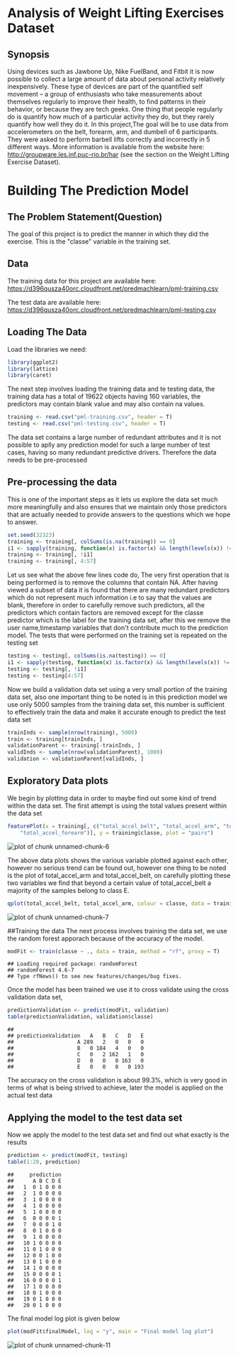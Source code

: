 # Analysis of Weight Lifting Exercises Dataset
## Synopsis
Using devices such as Jawbone Up, Nike FuelBand, and Fitbit it is now possible to collect a large amount of data about personal activity relatively inexpensively. These type of devices are part of the quantified self movement – a group of enthusiasts who take measurements about themselves regularly to improve their health, to find patterns in their behavior, or because they are tech geeks. One thing that people regularly do is quantify how much of a particular activity they do, but they rarely quantify how well they do it. In this project,The goal will be to use data from accelerometers on the belt, forearm, arm, and dumbell of 6 participants. They were asked to perform barbell lifts correctly and incorrectly in 5 different ways. More information is available from the website here: http://groupware.les.inf.puc-rio.br/har (see the section on the Weight Lifting Exercise Dataset). 

# Building The Prediction Model

## The Problem Statement(Question)
The goal of this project is to predict the manner in which they did the exercise. This is the "classe" variable in the training set. 

## Data
The training data for this project are available here: 
https://d396qusza40orc.cloudfront.net/predmachlearn/pml-training.csv

The test data are available here: 
https://d396qusza40orc.cloudfront.net/predmachlearn/pml-testing.csv

## Loading The Data
Load the libraries we need:

```r
library(ggplot2)
library(lattice)
library(caret)
```

The next step involves loading the training data and te testing data, the training data has a total of 19622 objects having 160 variables, the predictors may contain blank value and may also contain na values.

```r
training <- read.csv("pml-training.csv", header = T)
testing <- read.csv("pml-testing.csv", header = T)
```

The data set contains a large number of redundant attributes and it is not possible to aplly any prediction model for such a large number of test cases, having so many redundant predictive drivers. Therefore the data needs to be pre-processed

## Pre-processing the data
This is one of the important steps as it lets us explore the data set much more meaningfully and also ensures that we maintain only those predictors that are actually needed to provide answers to the questions which we hope to answer.

```r
set.seed(32323)
training <- training[, colSums(is.na(training)) == 0]
i1 <- sapply(training, function(x) is.factor(x) && length(levels(x)) != 5)
training <- training[, !i1]
training <- training[, 4:57]
```

Let us see what the above few lines code do,
The very first operation that is being performed is to remove the columns that contain NA. After having viewed a subset of data it is found that there are many redundant predictors which do not represent much information i.e to say that the values are blank, therefore in order to carefully remove such predictors, all the predictors which contain factors are removed except for the classe predictor which is the label for the training data set, after this we remove the user name,timestamp variables that don't contribute much to the prediction model. The tests that were performed on the training set is repeated on the testing set

```r
testing <- testing[, colSums(is.na(testing)) == 0]
i1 <- sapply(testing, function(x) is.factor(x) && length(levels(x)) != 5)
testing <- testing[, !i1]
testing <- testing[4:57]
```

Now we build a validation data set using a very small portion of the training data set, also one important thing to be noted is in this prediction model we use only 5000 samples from the training data set, this number is sufficient to effectively train the data and make it accurate enough to predict the test data set

```r
trainInds <- sample(nrow(training), 5000)
train <- training[trainInds, ]
validationParent <- training[-trainInds, ]
validInds <- sample(nrow(validationParent), 1000)
validation <- validationParent[validInds, ]
```

## Exploratory Data plots
We begin by plotting data in order to maybe find out some kind of trend within the data set. The first attempt is using the total values present within the data set

```r
featurePlot(x = training[, c("total_accel_belt", "total_accel_arm", "total_accel_dumbbell", 
    "total_accel_forearm")], y = training$classe, plot = "pairs")
```

![plot of chunk unnamed-chunk-6](figure/unnamed-chunk-6.png) 

The above data plots shows the various variable plotted against each other, however no serious trend can be found out, however one thing to be noted is the plot of total_accel_arm and total_accel_belt, on carefully plotting these two variables we find that beyond a certain value of total_accel_belt a majority of the samples belong to class E.

```r
qplot(total_accel_belt, total_accel_arm, colour = classe, data = training)
```

![plot of chunk unnamed-chunk-7](figure/unnamed-chunk-7.png) 

##Training the data 
The next process involves training the data set, we use the random forest apporach because of the accuracy of the model.

```r
modFit <- train(classe ~ ., data = train, method = "rf", proxy = T)
```

```
## Loading required package: randomForest
## randomForest 4.6-7
## Type rfNews() to see new features/changes/bug fixes.
```

Once the model has been trained we use it to cross validate using the cross validation data set,

```r
predictionValidation <- predict(modFit, validation)
table(predictionValidation, validation$classe)
```

```
##                     
## predictionValidation   A   B   C   D   E
##                    A 289   2   0   0   0
##                    B   0 184   4   0   0
##                    C   0   2 162   1   0
##                    D   0   0   0 163   0
##                    E   0   0   0   0 193
```

The accuracy on the cross validation is about 99.3%, which is very good in terms of what is being strived to achieve, later the model is applied on the actual test data
## Applying the model to the test data set
Now we apply the model to the test data set and find out what exactly is the results

```r
prediction <- predict(modFit, testing)
table(1:20, prediction)
```

```
##     prediction
##      A B C D E
##   1  0 1 0 0 0
##   2  1 0 0 0 0
##   3  1 0 0 0 0
##   4  1 0 0 0 0
##   5  1 0 0 0 0
##   6  0 0 0 0 1
##   7  0 0 0 1 0
##   8  0 1 0 0 0
##   9  1 0 0 0 0
##   10 1 0 0 0 0
##   11 0 1 0 0 0
##   12 0 0 1 0 0
##   13 0 1 0 0 0
##   14 1 0 0 0 0
##   15 0 0 0 0 1
##   16 0 0 0 0 1
##   17 1 0 0 0 0
##   18 0 1 0 0 0
##   19 0 1 0 0 0
##   20 0 1 0 0 0
```

The final model log plot is given below

```r
plot(modFit$finalModel, log = "y", main = "Final model log plot")
```

![plot of chunk unnamed-chunk-11](figure/unnamed-chunk-11.png) 


